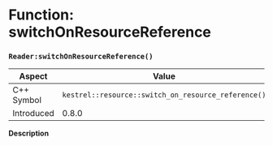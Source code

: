 
# Function: switchOnResourceReference
### `Reader:switchOnResourceReference()`

| Aspect | Value |
| --- | --- |
| C++ Symbol | `kestrel::resource::switch_on_resource_reference()` |
| Introduced | 0.8.0 |

**Description**


